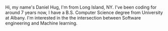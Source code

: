 Hi, my name's Daniel Hug, I'm from Long Island, NY. I've been coding for around 7 years now, I have a B.S. Computer Science degree from University at Albany. I'm interested in the the intersection between Software engineering and Machine learning.
